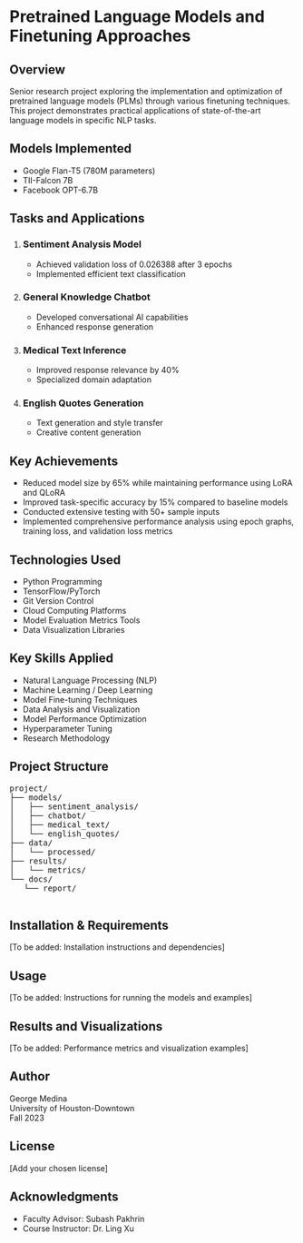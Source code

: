 <!DOCTYPE html>
<html lang="en">
<head>
   <meta charset="UTF-8">
   <meta name="viewport" content="width=device-width, initial-scale=1.0">
   <title>Pretrained Language Models and Finetuning Approaches</title>
</head>
<body>
   <h1>Pretrained Language Models and Finetuning Approaches</h1>

   <h2>Overview</h2>
   <p>Senior research project exploring the implementation and optimization of pretrained language models (PLMs) through various finetuning techniques. This project demonstrates practical applications of state-of-the-art language models in specific NLP tasks.</p>

   <h2>Models Implemented</h2>
   <ul>
       <li>Google Flan-T5 (780M parameters)</li>
       <li>TII-Falcon 7B</li>
       <li>Facebook OPT-6.7B</li>
   </ul>

   <h2>Tasks and Applications</h2>
   <ol>
       <li>
           <h3>Sentiment Analysis Model</h3>
           <ul>
               <li>Achieved validation loss of 0.026388 after 3 epochs</li>
               <li>Implemented efficient text classification</li>
           </ul>
       </li>
       <li>
           <h3>General Knowledge Chatbot</h3>
           <ul>
               <li>Developed conversational AI capabilities</li>
               <li>Enhanced response generation</li>
           </ul>
       </li>
       <li>
           <h3>Medical Text Inference</h3>
           <ul>
               <li>Improved response relevance by 40%</li>
               <li>Specialized domain adaptation</li>
           </ul>
       </li>
       <li>
           <h3>English Quotes Generation</h3>
           <ul>
               <li>Text generation and style transfer</li>
               <li>Creative content generation</li>
           </ul>
       </li>
   </ol>

   <h2>Key Achievements</h2>
   <ul>
       <li>Reduced model size by 65% while maintaining performance using LoRA and QLoRA</li>
       <li>Improved task-specific accuracy by 15% compared to baseline models</li>
       <li>Conducted extensive testing with 50+ sample inputs</li>
       <li>Implemented comprehensive performance analysis using epoch graphs, training loss, and validation loss metrics</li>
   </ul>

   <h2>Technologies Used</h2>
   <ul>
       <li>Python Programming</li>
       <li>TensorFlow/PyTorch</li>
       <li>Git Version Control</li>
       <li>Cloud Computing Platforms</li>
       <li>Model Evaluation Metrics Tools</li>
       <li>Data Visualization Libraries</li>
   </ul>

   <h2>Key Skills Applied</h2>
   <ul>
       <li>Natural Language Processing (NLP)</li>
       <li>Machine Learning / Deep Learning</li>
       <li>Model Fine-tuning Techniques</li>
       <li>Data Analysis and Visualization</li>
       <li>Model Performance Optimization</li>
       <li>Hyperparameter Tuning</li>
       <li>Research Methodology</li>
   </ul>

   <h2>Project Structure</h2>
   <pre>
project/
├── models/
│   ├── sentiment_analysis/
│   ├── chatbot/
│   ├── medical_text/
│   └── english_quotes/
├── data/
│   └── processed/
├── results/
│   └── metrics/
└── docs/
   └── report/
   </pre>

   <h2>Installation & Requirements</h2>
   <p>[To be added: Installation instructions and dependencies]</p>

   <h2>Usage</h2>
   <p>[To be added: Instructions for running the models and examples]</p>

   <h2>Results and Visualizations</h2>
   <p>[To be added: Performance metrics and visualization examples]</p>

   <h2>Author</h2>
   <p>George Medina<br>
   University of Houston-Downtown<br>
   Fall 2023</p>

   <h2>License</h2>
   <p>[Add your chosen license]</p>

   <h2>Acknowledgments</h2>
   <ul>
       <li>Faculty Advisor: Subash Pakhrin</li>
       <li>Course Instructor: Dr. Ling Xu</li>
   </ul>

</body>
</html>
